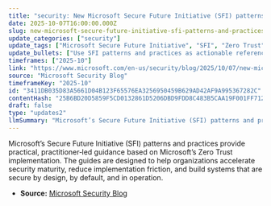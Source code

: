 ```yaml
---
title: "security: New Microsoft Secure Future Initiative (SFI) patterns and practices: Practical guides to strengthen security"
date: 2025-10-07T16:00:00.000Z
slug: new-microsoft-secure-future-initiative-sfi-patterns-and-practices-practical-guides-to-strengthen-security
update_categories: ["security"]
update_tags: ["Microsoft Secure Future Initiative", "SFI", "Zero Trust", "security patterns", "security practices", "security maturity", "cloud security", "guidance", "Microsoft Security Blog"]
update_bullets: ["Use SFI patterns and practices as actionable reference material derived from Microsoft’s real‑world Zero Trust implementation.", "Prioritize security by design, by default, and in operation when architecting or retrofitting systems.", "Adopt documented patterns to reduce implementation friction and speed up security maturity.", "Leverage practitioner insights to align controls, processes, and tooling with proven approaches.", "Integrate guidance into architecture reviews, deployment pipelines, and operational runbooks.", "Iterate and validate implementations against the patterns to ensure they meet organizational risk and compliance needs."]
timeframes: ["2025-10"]
link: "https://www.microsoft.com/en-us/security/blog/2025/10/07/new-microsoft-secure-future-initiative-sfi-patterns-and-practices-practical-guides-to-strengthen-security/"
source: "Microsoft Security Blog"
timeframeKey: "2025-10"
id: "3411DB035D83A5661D04B123F65576EA3256950459B629AD42AF9A995367282C"
contentHash: "25B6BD20D5859F5CD0132861D5206DBD9FDD8C483B5CAA19F001FF712B173976"
draft: false
type: "updates2"
llmSummary: "Microsoft’s Secure Future Initiative (SFI) patterns and practices provide practical, practitioner‑led guidance based on Microsoft’s Zero Trust implementation. The guides are designed to help organizations accelerate security maturity, reduce implementation friction, and build systems that are secure by design, by default, and in operation."
---
```


Microsoft’s Secure Future Initiative (SFI) patterns and practices provide practical, practitioner‑led guidance based on Microsoft’s Zero Trust implementation. The guides are designed to help organizations accelerate security maturity, reduce implementation friction, and build systems that are secure by design, by default, and in operation.

- **Source:** [Microsoft Security Blog](https://www.microsoft.com/en-us/security/blog/2025/10/07/new-microsoft-secure-future-initiative-sfi-patterns-and-practices-practical-guides-to-strengthen-security/)
